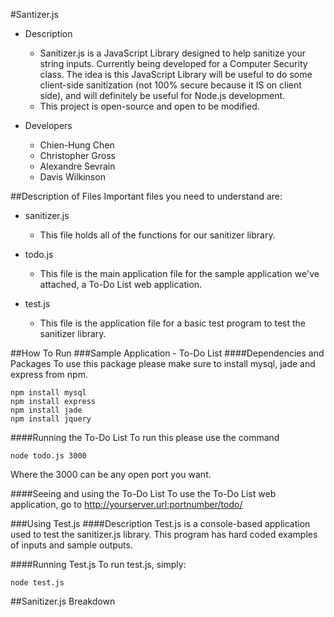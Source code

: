 #Santizer.js

- Description
	- Sanitizer.js is a JavaScript Library designed to help sanitize your string inputs. Currently being developed for a Computer Security class. The idea is this JavaScript Library will be useful to do some client-side sanitization (not 100% secure because it IS on client side), and will definitely be useful for Node.js development.
	- This project is open-source and open to be modified.

- Developers
	- Chien-Hung Chen
	- Christopher Gross
	- Alexandre Sevrain
	- Davis Wilkinson

##Description of Files
Important files you need to understand are:

- sanitizer.js
	- This file holds all of the functions for our sanitizer library.

- todo.js
	- This file is the main application file for the sample application we've attached, a To-Do List web application.

- test.js
	- This file is the application file for a basic test program to test the sanitizer library.
	
##How To Run
###Sample Application - To-Do List
####Dependencies and Packages
To use this package please make sure to install mysql, jade and express from npm.

    npm install mysql
	npm install express
	npm install jade
	npm install jquery


####Running the To-Do List
To run this please use the command

    node todo.js 3000

Where the 3000 can be any open port you want.

####Seeing and using the To-Do List
To use the To-Do List web application, go to http://yourserver.url:portnumber/todo/

###Using Test.js
####Description
Test.js is a console-based application used to test the sanitizer.js library. This program has hard coded examples of inputs and sample outputs.

####Running Test.js
To run test.js, simply:

	node test.js


##Sanitizer.js Breakdown